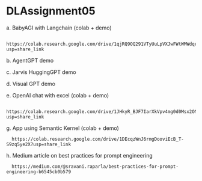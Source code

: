 # DLAssignment05

a. BabyAGI with Langchain (colab + demo)

     https://colab.research.google.com/drive/1qjRQ9OQ291VTyUuLpVXJwFWtWMWdqr0d?usp=share_link
      
b. AgentGPT demo

c. Jarvis HuggingGPT demo

d. Visual GPT demo

e. OpenAI chat with excel (colab + demo)

      https://colab.research.google.com/drive/1JHkyR_BJF7IarXkVpv4mg0d0Msx2ONnm?usp=share_link
      
g. App using Semantic Kernel (colab + demo)

      https://colab.research.google.com/drive/1DEcqzWnJ6rmgDooviEcB_T-S9zq5ye2X?usp=share_link
      
h. Medium article on best practices for prompt engineering

      https://medium.com/@sravani.raparla/best-practices-for-prompt-engineering-b6545cb0b579

